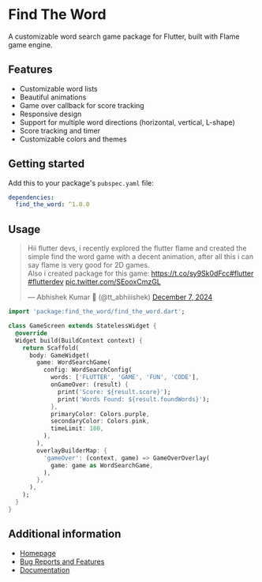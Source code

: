 # Find The Word

A customizable word search game package for Flutter, built with Flame game engine.

## Features

- Customizable word lists
- Beautiful animations
- Game over callback for score tracking
- Responsive design
- Support for multiple word directions (horizontal, vertical, L-shape)
- Score tracking and timer
- Customizable colors and themes

## Getting started

Add this to your package's `pubspec.yaml` file:

```yaml
dependencies:
  find_the_word: ^1.0.0
```

## Usage

<blockquote class="twitter-tweet" data-media-max-width="560"><p lang="en" dir="ltr">Hii flutter devs, i recently explored the flutter flame and created the simple find the word game with a decent animation, after all this i can say flame is very good for 2D games.<br>Also i created package for this game: <a href="https://t.co/sy9Sk0dFcc">https://t.co/sy9Sk0dFcc</a><a href="https://twitter.com/hashtag/flutter?src=hash&amp;ref_src=twsrc%5Etfw">#flutter</a> <a href="https://twitter.com/hashtag/flutterdev?src=hash&amp;ref_src=twsrc%5Etfw">#flutterdev</a> <a href="https://t.co/SEooxCmzGL">pic.twitter.com/SEooxCmzGL</a></p>&mdash; Abhishek Kumar 💙 (@tt_abhiiishek) <a href="https://twitter.com/tt_abhiiishek/status/1865374456744751358?ref_src=twsrc%5Etfw">December 7, 2024</a></blockquote> <script async src="https://platform.twitter.com/widgets.js" charset="utf-8"></script>

```dart
import 'package:find_the_word/find_the_word.dart';

class GameScreen extends StatelessWidget {
  @override
  Widget build(BuildContext context) {
    return Scaffold(
      body: GameWidget(
        game: WordSearchGame(
          config: WordSearchConfig(
            words: ['FLUTTER', 'GAME', 'FUN', 'CODE'],
            onGameOver: (result) {
              print('Score: ${result.score}');
              print('Words Found: ${result.foundWords}');
            },
            primaryColor: Colors.purple,
            secondaryColor: Colors.pink,
            timeLimit: 180,
          ),
        ),
        overlayBuilderMap: {
          'gameOver': (context, game) => GameOverOverlay(
            game: game as WordSearchGame,
          ),
        },
      ),
    );
  }
}
```

## Additional information

- [Homepage](https://github.com/abhiiishek2000/flutter-ftw)
- [Bug Reports and Features](https://github.com/abhiiishek2000/flutter-ftw/issues)
- [Documentation](https://pub.dev/documentation/find_the_word/latest/)
